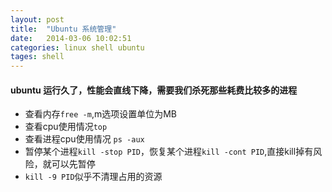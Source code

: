 ```yaml
---
layout: post
title:  "Ubuntu 系统管理"
date:   2014-03-06 10:02:51
categories: linux shell ubuntu
tages: shell
---
```


#### ubuntu 运行久了，性能会直线下降，需要我们杀死那些耗费比较多的进程
  - 查看内存`free -m`,m选项设置单位为MB
  - 查看cpu使用情况`top`
  - 查看进程cpu使用情况 `ps -aux`
  - 暂停某个进程`kill -stop PID`，恢复某个进程`kill -cont PID`,直接kill掉有风险，就可以先暂停
  - `kill -9 PID`似乎不清理占用的资源
